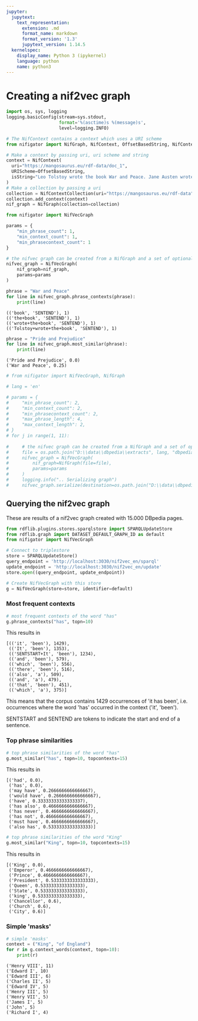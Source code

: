 ```yaml
---
jupyter:
  jupytext:
    text_representation:
      extension: .md
      format_name: markdown
      format_version: '1.3'
      jupytext_version: 1.14.5
  kernelspec:
    display_name: Python 3 (ipykernel)
    language: python
    name: python3
---
```


# Creating a nif2vec graph

```python
import os, sys, logging
logging.basicConfig(stream=sys.stdout, 
                    format='%(asctime)s %(message)s',
                    level=logging.INFO)
```

```python
# The NifContext contains a context which uses a URI scheme
from nifigator import NifGraph, NifContext, OffsetBasedString, NifContextCollection

# Make a context by passing uri, uri scheme and string
context = NifContext(
  uri="https://mangosaurus.eu/rdf-data/doc_1",
  URIScheme=OffsetBasedString,
  isString="Leo Tolstoy wrote the book War and Peace. Jane Austen wrote the book Pride and Prejudice."
)
# Make a collection by passing a uri
collection = NifContextCollection(uri="https://mangosaurus.eu/rdf-data")
collection.add_context(context)
nif_graph = NifGraph(collection=collection)
```

```python
from nifigator import NifVecGraph

params = {
    "min_phrase_count": 1, 
    "min_context_count": 1,
    "min_phrasecontext_count": 1
}

# the nifvec graph can be created from a NifGraph and a set of optional parameters
nifvec_graph = NifVecGraph(
    nif_graph=nif_graph, 
    params=params
)
```

```python
phrase = "War and Peace"
for line in nifvec_graph.phrase_contexts(phrase):
    print(line)
```

```console
(('book', 'SENTEND'), 1)
(('the+book', 'SENTEND'), 1)
(('wrote+the+book', 'SENTEND'), 1)
(('Tolstoy+wrote+the+book', 'SENTEND'), 1)
```

```python
phrase = "Pride and Prejudice"
for line in nifvec_graph.most_similar(phrase):
    print(line)
```

```console
('Pride and Prejudice', 0.0)
('War and Peace', 0.25)
```

```python
# from nifigator import NifVecGraph, NifGraph

# lang = 'en'

# params = {
#     "min_phrase_count": 2, 
#     "min_context_count": 2,
#     "min_phrasecontext_count": 2,
#     "max_phrase_length": 4,
#     "max_context_length": 2,
# }
# for j in range(1, 11):
    
#     # the nifvec graph can be created from a NifGraph and a set of optional parameters
#     file = os.path.join("D:\\data\\dbpedia\\extracts", lang, "dbpedia_"+"{:04d}".format(j)+"_lang="+lang+".ttl")
#     nifvec_graph = NifVecGraph(
#         nif_graph=NifGraph(file=file),
#         params=params
#     )
#     logging.info(".. Serializing graph")
#     nifvec_graph.serialize(destination=os.path.join("D:\\data\\dbpedia\\nifvec\\", "nifvec_"+"{:04d}".format(j)+"_lang="+lang+".xml"), format="xml")
```

## Querying the nif2vec graph


These are results of a nif2vec graph created with 15.000 DBpedia pages.

```python
from rdflib.plugins.stores.sparqlstore import SPARQLUpdateStore
from rdflib.graph import DATASET_DEFAULT_GRAPH_ID as default
from nifigator import NifVecGraph

# Connect to triplestore
store = SPARQLUpdateStore()
query_endpoint = 'http://localhost:3030/nif2vec_en/sparql'
update_endpoint = 'http://localhost:3030/nif2vec_en/update'
store.open((query_endpoint, update_endpoint))

# Create NifVecGraph with this store
g = NifVecGraph(store=store, identifier=default)
```

### Most frequent contexts

```python
# most frequent contexts of the word "has"
g.phrase_contexts("has", topn=10)
```

This results in

```console
[(('it', 'been'), 1429),
 (('It', 'been'), 1353),
 (('SENTSTART+It', 'been'), 1234),
 (('and', 'been'), 579),
 (('which', 'been'), 556),
 (('there', 'been'), 516),
 (('also', 'a'), 509),
 (('and', 'a'), 479),
 (('that', 'been'), 451),
 (('which', 'a'), 375)]
```

This means that the corpus contains 1429 occurrences of 'it has been', i.e. occurrences where the word 'has' occurred in the context ('it', 'been').

SENTSTART and SENTEND are tokens to indicate the start and end of a sentence.


### Top phrase similarities

```python
# top phrase similarities of the word "has"
g.most_similar("has", topn=10, topcontexts=15)
```

This results in

```console
[('had', 0.0),
 ('has', 0.0),
 ('may have', 0.2666666666666667),
 ('would have', 0.2666666666666667),
 ('have', 0.33333333333333337),
 ('has also', 0.4666666666666667),
 ('has never', 0.4666666666666667),
 ('has not', 0.4666666666666667),
 ('must have', 0.4666666666666667),
 ('also has', 0.5333333333333333)]
```

```python
# top phrase similarities of the word "King"
g.most_similar("King", topn=10, topcontexts=15)
```

This results in

```console
[('King', 0.0),
 ('Emperor', 0.4666666666666667),
 ('Prince', 0.4666666666666667),
 ('President', 0.5333333333333333),
 ('Queen', 0.5333333333333333),
 ('State', 0.5333333333333333),
 ('king', 0.5333333333333333),
 ('Chancellor', 0.6),
 ('Church', 0.6),
 ('City', 0.6)]
```


### Simple 'masks'

```python
# simple 'masks'
context = ("King", "of England")
for r in g.context_words(context, topn=10):
    print(r)
```

```console
('Henry VIII', 11)
('Edward I', 10)
('Edward III', 6)
('Charles II', 5)
('Edward IV', 5)
('Henry III', 5)
('Henry VII', 5)
('James I', 5)
('John', 5)
('Richard I', 4)
```

```python

```

